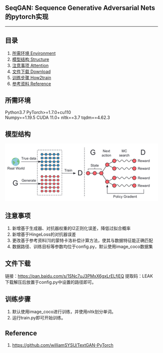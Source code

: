 ﻿## SeqGAN: Sequence Generative Adversarial Nets的pytorch实现
---
## 目录
1. [所需环境 Environment](#所需环境)
2. [模型结构 Structure](#模型结构)
3. [注意事项 Attention](#注意事项)
4. [文件下载 Download](#文件下载)
5. [训练步骤 How2train](#训练步骤)
6. [参考资料 Reference](#Reference)

## 所需环境
Python3.7
PyTorch>=1.7.0+cu110  
Numpy==1.19.5
CUDA 11.0+
nltk==3.7
tqdm==4.62.3

## 模型结构
![image](https://github.com/JJASMINE22/SeqGan/blob/main/structure/model_seqgan.png)

## 注意事项
1. 新增基于生成器、对抗器权重的l2正则化误差，降低过拟合概率
2. 新增基于HingeLoss的对抗器误差
3. 更改基于参考资料[1]的蒙特卡洛补偿计算方法，使其与数据特征能正确匹配
4. 数据路径、训练目标等参数均位于config.py，默认使用image_coco数据集

## 文件下载    
链接：https://pan.baidu.com/s/1SNc7uJ3PMxX6gxLrELfjEQ 
提取码：LEAK 
下载解压后放置于config.py中设置的路径即可。  

## 训练步骤
1. 默认使用image_coco进行训练，并使用nltk划分单词。  
2. 运行train.py即可开始训练。

## Reference
1. https://github.com/williamSYSU/TextGAN-PyTorch
